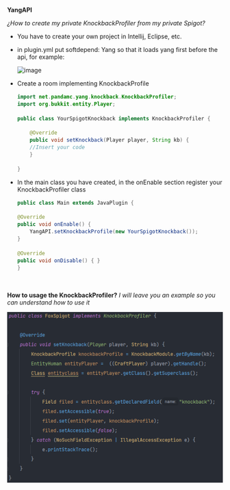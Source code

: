 **YangAPI**

_¿How to create my private KnockbackProfiler from my private Spigot?_

- You have to create your own project in Intellij, Eclipse, etc.


- in plugin.yml put softdepend: Yang so that it loads yang first before the api, for example: 

    ![image](https://user-images.githubusercontent.com/33809410/118216061-c9b63400-b440-11eb-82dc-63658caef2df.png)
  

- Create a room implementing KnockbackProfile
  ```Java
  import net.pandamc.yang.knockback.KnockbackProfiler;
  import org.bukkit.entity.Player;
  
  public class YourSpigotKnockback implements KnockbackProfiler {
  
      @Override
      public void setKnockback(Player player, String kb) {
      //Insert your code
      }
  
  }
  ```
  

- In the main class you have created, in the onEnable section register your KnockbackProfiler class 
    ```Java
    public class Main extends JavaPlugin {

    @Override
    public void onEnable() {
        YangAPI.setKnockbackProfile(new YourSpigotKnockback());
    }

    @Override
    public void onDisable() { }
  }




**How to usage the KnockbackProfiler?** 
_I will leave you an example so you can understand how to use it_

![img_2.png](img_2.png)
